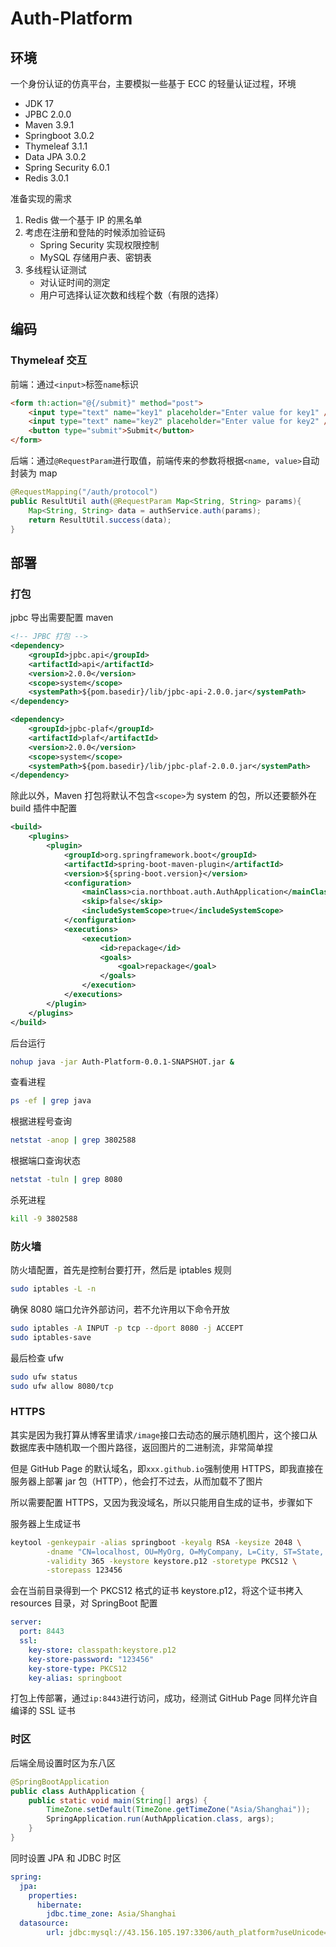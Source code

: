 # Auth-Platform

## 环境

一个身份认证的仿真平台，主要模拟一些基于 ECC 的轻量认证过程，环境

- JDK 17
- JPBC 2.0.0
- Maven 3.9.1
- Springboot 3.0.2
- Thymeleaf 3.1.1
- Data JPA 3.0.2
- Spring Security 6.0.1
- Redis 3.0.1

准备实现的需求

1. Redis 做一个基于 IP 的黑名单
2. 考虑在注册和登陆的时候添加验证码
   - Spring Security 实现权限控制
   - MySQL 存储用户表、密钥表
3. 多线程认证测试
   - 对认证时间的测定
   - 用户可选择认证次数和线程个数（有限的选择）

## 编码

### Thymeleaf 交互

前端：通过`<input>`标签`name`标识

```html
<form th:action="@{/submit}" method="post">
    <input type="text" name="key1" placeholder="Enter value for key1" />
    <input type="text" name="key2" placeholder="Enter value for key2" />
    <button type="submit">Submit</button>
</form>
```

后端：通过`@RequestParam`进行取值，前端传来的参数将根据`<name, value>`自动封装为 map

```java
@RequestMapping("/auth/protocol")
public ResultUtil auth(@RequestParam Map<String, String> params){
    Map<String, String> data = authService.auth(params);
    return ResultUtil.success(data);
}
```

## 部署

### 打包

jpbc 导出需要配置 maven

```xml
<!-- JPBC 打包 -->
<dependency>
    <groupId>jpbc.api</groupId>
    <artifactId>api</artifactId>
    <version>2.0.0</version>
    <scope>system</scope>
    <systemPath>${pom.basedir}/lib/jpbc-api-2.0.0.jar</systemPath>
</dependency>

<dependency>
    <groupId>jpbc-plaf</groupId>
    <artifactId>plaf</artifactId>
    <version>2.0.0</version>
    <scope>system</scope>
    <systemPath>${pom.basedir}/lib/jpbc-plaf-2.0.0.jar</systemPath>
</dependency>
```

除此以外，Maven 打包将默认不包含`<scope>`为 system 的包，所以还要额外在 build 插件中配置

```xml
<build>
    <plugins>
        <plugin>
            <groupId>org.springframework.boot</groupId>
            <artifactId>spring-boot-maven-plugin</artifactId>
            <version>${spring-boot.version}</version>
            <configuration>
                <mainClass>cia.northboat.auth.AuthApplication</mainClass>
                <skip>false</skip>
                <includeSystemScope>true</includeSystemScope>
            </configuration>
            <executions>
                <execution>
                    <id>repackage</id>
                    <goals>
                        <goal>repackage</goal>
                    </goals>
                </execution>
            </executions>
        </plugin>
    </plugins>
</build>
```

后台运行

```bash
nohup java -jar Auth-Platform-0.0.1-SNAPSHOT.jar &
```

查看进程

```bash
ps -ef | grep java
```

根据进程号查询

```bash
netstat -anop | grep 3802588
```

根据端口查询状态

```bash
netstat -tuln | grep 8080
```

杀死进程

```bash
kill -9 3802588
```

### 防火墙

防火墙配置，首先是控制台要打开，然后是 iptables 规则

```bash
sudo iptables -L -n
```

确保 8080 端口允许外部访问，若不允许用以下命令开放

```bash
sudo iptables -A INPUT -p tcp --dport 8080 -j ACCEPT
sudo iptables-save
```

最后检查 ufw

```bash
sudo ufw status
sudo ufw allow 8080/tcp
```

### HTTPS

其实是因为我打算从博客里请求`/image`接口去动态的展示随机图片，这个接口从数据库表中随机取一个图片路径，返回图片的二进制流，非常简单捏

但是 GitHub Page 的默认域名，即`xxx.github.io`强制使用 HTTPS，即我直接在服务器上部署 jar 包（HTTP），他会打不过去，从而加载不了图片

所以需要配置 HTTPS，又因为我没域名，所以只能用自生成的证书，步骤如下

服务器上生成证书

```sh
keytool -genkeypair -alias springboot -keyalg RSA -keysize 2048 \
        -dname "CN=localhost, OU=MyOrg, O=MyCompany, L=City, ST=State, C=US" \
        -validity 365 -keystore keystore.p12 -storetype PKCS12 \
        -storepass 123456
```

会在当前目录得到一个 PKCS12 格式的证书 keystore.p12，将这个证书拷入 resources 目录，对 SpringBoot 配置

```yaml
server:
  port: 8443
  ssl:
    key-store: classpath:keystore.p12
    key-store-password: "123456"
    key-store-type: PKCS12
    key-alias: springboot
```

打包上传部署，通过`ip:8443`进行访问，成功，经测试 GitHub Page 同样允许自编译的 SSL 证书

### 时区

后端全局设置时区为东八区

```java
@SpringBootApplication
public class AuthApplication {
    public static void main(String[] args) {
        TimeZone.setDefault(TimeZone.getTimeZone("Asia/Shanghai"));
        SpringApplication.run(AuthApplication.class, args);
    }
}
```

同时设置 JPA 和 JDBC 时区

```yaml
spring:
  jpa:
    properties:
      hibernate:
        jdbc.time_zone: Asia/Shanghai
  datasource:
        url: jdbc:mysql://43.156.105.197:3306/auth_platform?useUnicode=true&characterEncoding=utf-8&useLegacyDatetimeCode=false&serverTimezone=Asia/Shanghai
```

